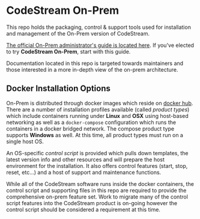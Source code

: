 # CodeStream On-Prem

This repo holds the packaging, control & support tools used for installation and
management of the On-Prem version of CodeStream.

[The official On-Prem administrator's guide is located
here](https://docs.codestream.com/onprem). If you've elected to try **CodeStream
On-Prem**, start with this guide.

Documentation located in this repo is targeted towards maintainers and those
interested in a more in-depth view of the on-prem architecture.

## Docker Installation Options

On-Prem is distributed through docker images which reside on [docker
hub](hub.docker.com). There are a number of installation profiles available
(called _product types_) which include containers running under **Linux** and
**OSX** using host-based networking as well as a `docker-compose` configuration
which runs the containers in a docker bridged network. The compose product type
supports **Windows** as well. At this time, all product types must run on a
single host OS.

An OS-specific _control script_ is provided which pulls down templates, the
latest version info and other resources and will prepare the host environment
for the installation. It also offers control features (start, stop, reset,
etc...) and a host of support and maintenance functions.

While all of the CodeStream software runs inside the docker containers, the
control script and supporting files in this repo are required to provide the
comprehensive on-prem feature set. Work to migrate many of the control script
features into the CodeStream product is on-going however the control script
should be considered a requirement at this time.
